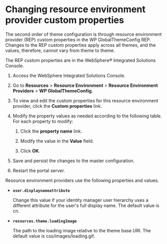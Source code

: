 # Changing resource environment provider custom properties

The second order of theme configuration is through resource environment provider \(REP\) custom properties in the WP GlobalThemeConfig REP. Changes to the REP custom properties apply across all themes, and the values, therefore, cannot vary from theme to theme.

The REP custom properties are in the WebSphere® Integrated Solutions Console.

1.  Access the WebSphere Integrated Solutions Console.

2.  Go to **Resources** \> **Resource Environment** \> **Resource Environment Providers** \> **WP GlobalThemeConfig**.

3.  To view and edit the custom properties for this resource environment provider, click the **Custom properties** link.

4.  Modify the property values as needed according to the following table. For each property to modify:

    1.  Click the **property name** link.

    2.  Modify the value in the **Value** field.

    3.  Click **OK**.

5.  Save and persist the changes to the master configuration.

6.  Restart the portal server.


Resource environment providers use the following properties and values.

-   **`user.displaynameattribute`**

    Change this value if your identity manager user hierarchy uses a different attribute for the user's full display name. The default value is cn.

-   **`resources.theme.loadingImage`**

    The path to the loading image relative to the theme base URI. The default value is css/images/loading.gif.




